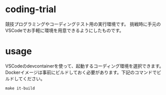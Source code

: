 # coding-trial
競技プログラミングやコーディングテスト用の実行環境です。
挑戦時に手元のVSCodeでお手軽に環境を用意できるようにしたものです。

# usage
VSCodeのdevcontainerを使って、起動するコーディング環境を選択できます。
Dockerイメージは事前にビルドしておく必要があります。下記のコマンドでビルドしてください。

```
make it-build
```